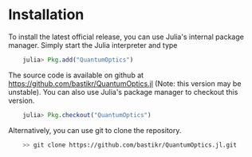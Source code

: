 # Installation

To install the latest official release, you can use Julia's internal package manager. Simply start the Julia interpreter and type

```julia
    julia> Pkg.add("QuantumOptics")
```

The source code is available on github at https://github.com/bastikr/QuantumOptics.jl (Note: this version may be unstable). You can also use Julia's package manager to checkout this version.

```julia
    julia> Pkg.checkout("QuantumOptics")
```

Alternatively, you can use git to clone the repository.

```bash
    >> git clone https://github.com/bastikr/QuantumOptics.jl.git
```
